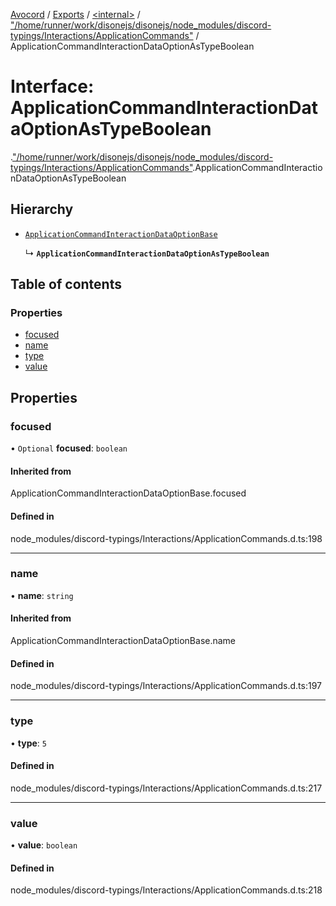 [Avocord](../README.md) / [Exports](../modules.md) / [<internal\>](../modules/internal_.md) / ["/home/runner/work/disonejs/disonejs/node\_modules/discord-typings/Interactions/ApplicationCommands"](../modules/internal_.__home_runner_work_disonejs_disonejs_node_modules_discord_typings_Interactions_ApplicationCommands_.md) / ApplicationCommandInteractionDataOptionAsTypeBoolean

# Interface: ApplicationCommandInteractionDataOptionAsTypeBoolean

[<internal>](../modules/internal_.md).["/home/runner/work/disonejs/disonejs/node_modules/discord-typings/Interactions/ApplicationCommands"](../modules/internal_.__home_runner_work_disonejs_disonejs_node_modules_discord_typings_Interactions_ApplicationCommands_.md).ApplicationCommandInteractionDataOptionAsTypeBoolean

## Hierarchy

- [`ApplicationCommandInteractionDataOptionBase`](../modules/internal_.__home_runner_work_disonejs_disonejs_node_modules_discord_typings_Interactions_ApplicationCommands_.md#applicationcommandinteractiondataoptionbase)

  ↳ **`ApplicationCommandInteractionDataOptionAsTypeBoolean`**

## Table of contents

### Properties

- [focused](internal_.__home_runner_work_disonejs_disonejs_node_modules_discord_typings_Interactions_ApplicationCommands_.ApplicationCommandInteractionDataOptionAsTypeBoolean.md#focused)
- [name](internal_.__home_runner_work_disonejs_disonejs_node_modules_discord_typings_Interactions_ApplicationCommands_.ApplicationCommandInteractionDataOptionAsTypeBoolean.md#name)
- [type](internal_.__home_runner_work_disonejs_disonejs_node_modules_discord_typings_Interactions_ApplicationCommands_.ApplicationCommandInteractionDataOptionAsTypeBoolean.md#type)
- [value](internal_.__home_runner_work_disonejs_disonejs_node_modules_discord_typings_Interactions_ApplicationCommands_.ApplicationCommandInteractionDataOptionAsTypeBoolean.md#value)

## Properties

### focused

• `Optional` **focused**: `boolean`

#### Inherited from

ApplicationCommandInteractionDataOptionBase.focused

#### Defined in

node_modules/discord-typings/Interactions/ApplicationCommands.d.ts:198

___

### name

• **name**: `string`

#### Inherited from

ApplicationCommandInteractionDataOptionBase.name

#### Defined in

node_modules/discord-typings/Interactions/ApplicationCommands.d.ts:197

___

### type

• **type**: ``5``

#### Defined in

node_modules/discord-typings/Interactions/ApplicationCommands.d.ts:217

___

### value

• **value**: `boolean`

#### Defined in

node_modules/discord-typings/Interactions/ApplicationCommands.d.ts:218
